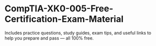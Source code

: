 # CompTIA-XK0-005-Free-Certification-Exam-Material
Includes practice questions, study guides, exam tips, and useful links to help you prepare and pass — all 100% free.
